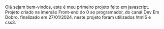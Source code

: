 Olá sejam bem-vindos, este é meu primeiro projeto feito em javascript.
Projeto criado na imersão Front-end do 0 ao programador, do canal Dev Em Dobro.
finalizado em 27/01/2024.
neste projeto foram utilizados html5 e css3.
